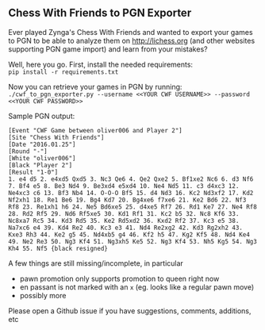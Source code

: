 ## Chess With Friends to PGN Exporter

Ever played Zynga's Chess With Friends and wanted to export your games to PGN 
to be able to analyze them on http://lichess.org (and other websites supporting 
PGN game import) and learn from your mistakes?

Well, here you go.
First, install the needed requirements:<br>
`pip install -r requirements.txt`

Now you can retrieve your games in PGN by running:<br>
`./cwf_to_pgn_exporter.py --username <<YOUR CWF USERNAME>> --password <<YOUR CWF PASSWORD>>`


Sample PGN output:

```
[Event "CWF Game between oliver006 and Player 2"]
[Site "Chess With Friends"]
[Date "2016.01.25"]
[Round "-"]
[White "oliver006"]
[Black "Player 2"]
[Result "1-0"]
1. e4 d5 2. e4xd5 Qxd5 3. Nc3 Qe6 4. Qe2 Qxe2 5. Bf1xe2 Nc6 6. d3 Nf6 7. Bf4 e5 8. Be3 Nd4 9. Be3xd4 e5xd4 10. Ne4 Nd5 11. c3 d4xc3 12. Ne4xc3 c6 13. Bf3 Nb4 14. O-O-O Bf5 15. d4 Nd3 16. Kc2 Nd3xf2 17. Kd2 Nf2xh1 18. Re1 Be6 19. Bg4 Kd7 20. Bg4xe6 f7xe6 21. Ke2 Bd6 22. Nf3 Rf8 23. Re1xh1 h6 24. Ne5 Bd6xe5 25. d4xe5 Rf7 26. Rd1 Ke7 27. Ne4 Rf8 28. Rd2 Rf5 29. Nd6 Rf5xe5 30. Kd1 Rf1 31. Kc2 b5 32. Nc8 Kf6 33. Nc8xa7 Rc5 34. Kd3 Rd5 35. Ke2 Rd5xd2 36. Kxd2 Rf2 37. Kc3 e5 38. Na7xc6 e4 39. Kd4 Re2 40. Kc3 e3 41. Nd4 Re2xg2 42. Kd3 Rg2xh2 43. Kxe3 Rh3 44. Ke2 g5 45. Nd4xb5 g4 46. Kf2 h5 47. Kg2 Kf5 48. Nd4 Ke4 49. Ne2 Re3 50. Ng3 Kf4 51. Ng3xh5 Ke5 52. Ng3 Kf4 53. Nh5 Kg5 54. Ng3 Kh4 55. Nf5 {black resigned}
```

A few things are still missing/incomplete, in particular
- pawn promotion only supports promotion to queen right now
- en passant is not marked with an `x` (eg. looks like a regular pawn move)
- possibly more

Please open a Github issue if you have suggestions, comments, additions, etc

